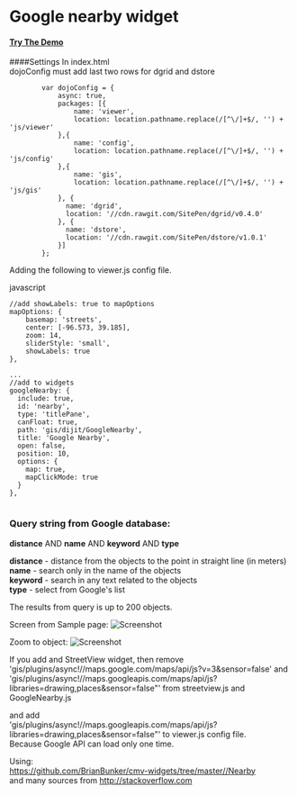 # Google nearby widget


#### [Try The Demo](http://aspetkov.github.io/)  

  

  

####Settings
In index.html  
dojoConfig must add last two rows for dgrid and dstore

```
        var dojoConfig = {
            async: true, 
            packages: [{
                name: 'viewer',
                location: location.pathname.replace(/[^\/]+$/, '') + 'js/viewer'
            },{
                name: 'config',
                location: location.pathname.replace(/[^\/]+$/, '') + 'js/config'
            },{
                name: 'gis',
                location: location.pathname.replace(/[^\/]+$/, '') + 'js/gis'
            }, {
              name: 'dgrid',
              location: '//cdn.rawgit.com/SitePen/dgrid/v0.4.0'
            }, {
              name: 'dstore',
              location: '//cdn.rawgit.com/SitePen/dstore/v1.0.1'
            }]
        };

```


Adding the following to viewer.js config file.

javascript  
```
//add showLabels: true to mapOptions
mapOptions: {  
    basemap: 'streets',  
    center: [-96.573, 39.185],  
    zoom: 14,  
    sliderStyle: 'small',  
    showLabels: true  
},

...
//add to widgets
googleNearby: {
  include: true,
  id: 'nearby',
  type: 'titlePane',
  canFloat: true,
  path: 'gis/dijit/GoogleNearby',
  title: 'Google Nearby',
  open: false,
  position: 10,
  options: {
    map: true,
    mapClickMode: true
  }
},


```

### Query string from Google database:  
**distance** AND **name** AND **keyword** AND **type**

**distance** - distance from the objects to the point in straight line (in meters)  
**name** - search only in the name of the objects  
**keyword** - search in any text related to the objects  
**type** - select from Google's list  

The results from query is up to 200 objects.

Screen from Sample page:
![Screenshot](https://github.com/aspetkov/cmv-widgets/blob/master/GoogleNearby/screenshot.PNG)

Zoom to object:
![Screenshot](https://github.com/aspetkov/cmv-widgets/blob/master/GoogleNearby/zoomto.PNG)  

If you add and StreetView widget, then remove  
'gis/plugins/async!//maps.google.com/maps/api/js?v=3&sensor=false' and   
'gis/plugins/async!//maps.googleapis.com/maps/api/js?libraries=drawing,places&sensor=false"'
from streetview.js and GoogleNearby.js   

and add  
'gis/plugins/async!//maps.googleapis.com/maps/api/js?libraries=drawing,places&sensor=false"'
to viewer.js config file.  
Because Google API can load only one time.

Using:  
https://github.com/BrianBunker/cmv-widgets/tree/master//Nearby  
and many sources from http://stackoverflow.com  
